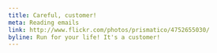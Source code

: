 ```yaml
---
title: Careful, customer!
meta: Reading emails
link: http://www.flickr.com/photos/prismatico/4752655030/
byline: Run for your life! It's a customer!
---
```


